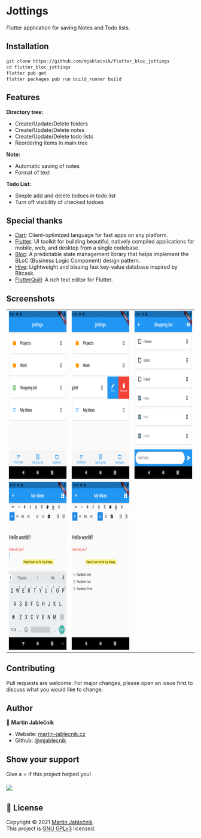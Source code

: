 # Jottings
Flutter application for saving Notes and Todo lists.


## Installation

  ```
  git clone https://github.com/mjablecnik/flutter_bloc_jottings
  cd flutter_bloc_jottings
  flutter pub get
  flutter packages pub run build_runner build
  ```
  
## Features
 **Directory tree:**
 - Create/Update/Delete folders
 - Create/Update/Delete notes
 - Create/Update/Delete todo lists
 - Reordering items in main tree

 **Note:**
 - Automatic saving of notes 
 - Format of text

 **Todo List:**
 - Simple add and delete todoes in todo list 
 - Turn off visibility of checked todoes



## Special thanks

 - [Dart](https://dart.dev/): Client-optimized language for fast apps on any platform.
 - [Flutter](https://flutter.dev/): UI toolkit for building beautiful, natively compiled applications for mobile, web, and desktop from a single codebase.
 - [Bloc](https://bloclibrary.dev/): A predictable state management library that helps implement the BLoC (Business Logic Component) design pattern.
 - [Hive](https://hivedb.dev/): Lightweight and blazing fast key-value database inspired by Bitcask.
 - [FlutterQuill](https://pub.dev/packages/flutter_quill): A rich text editor for Flutter.


## Screenshots
<table>
 <tr><td>
   <img src="screenshots/Screenshot_1625468812.png" width="252" height="448">
 </td><td>
   <img src="screenshots/Screenshot_1625468932.png" width="252" height="448">
 </td><td>
   <img src="screenshots/Screenshot_1625468788.png" width="252" height="448">
 </td></tr>
 <tr><td>
   <img src="screenshots/Screenshot_1625479438.png" width="252" height="448">
 </td><td>
   <img src="screenshots/Screenshot_1625478498.png" width="252" height="448">
 </td></tr>
</table>


## Contributing
Pull requests are welcome. For major changes, please open an issue first to discuss what you would like to change.


## Author

👤 **Martin Jablečník**

* Website: [martin-jablecnik.cz](https://www.martin-jablecnik.cz)
* Github: [@mjablecnik](https://github.com/mjablecnik)


## Show your support

Give a ⭐️ if this project helped you!

<a href="https://www.patreon.com/mjablecnik">
  <img src="https://c5.patreon.com/external/logo/become_a_patron_button@2x.png" width="160">
</a>


## 📝 License

Copyright © 2021 [Martin Jablečník](https://github.com/mjablecnik).<br />
This project is [GNU GPLv3](https://choosealicense.com/licenses/gpl-3.0/) licensed.



